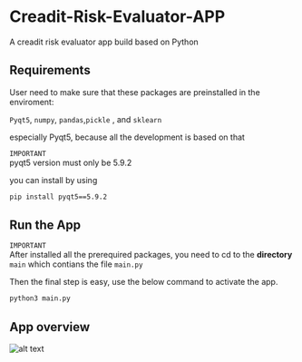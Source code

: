 # Creadit-Risk-Evaluator-APP

A creadit risk evaluator app build based on Python


## Requirements

User need to make sure that these packages are preinstalled in the enviroment:

``Pyqt5``, ``numpy``, ``pandas``,``pickle`` , and ``sklearn``

especially Pyqt5, because all the development is based on that



`IMPORTANT` \
pyqt5 version must only be 5.9.2 

you can install by using 
```bash
pip install pyqt5==5.9.2
```


## Run the App


`IMPORTANT` \
After installed all the prerequired packages, you need to cd to the <strong>directory</strong> ``main`` which contians the file ``main.py``



Then the final step is easy, use the below command to activate the app.

```bash
python3 main.py
```

## App overview

![alt text](https://raw.githubusercontent.com/span11UR/Creadit-Risk-Evaluator-APP/RM_img/overview.jpg)


